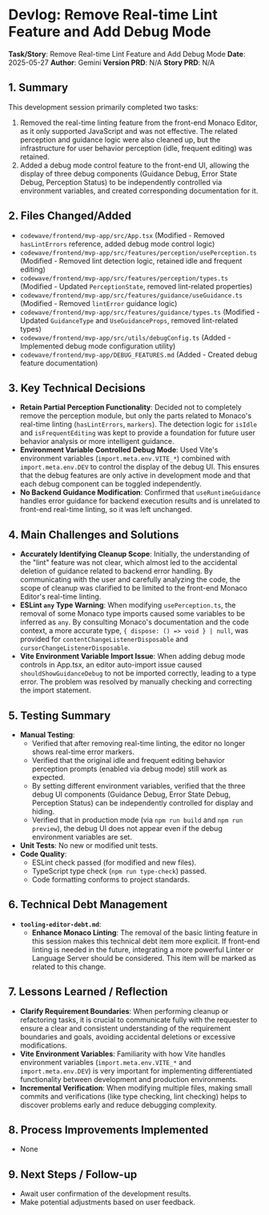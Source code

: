 # Devlog: Remove Real-time Lint Feature and Add Debug Mode

**Task/Story**: Remove Real-time Lint Feature and Add Debug Mode
**Date**: 2025-05-27
**Author**: Gemini
**Version PRD**: N/A
**Story PRD**: N/A

## 1. Summary
This development session primarily completed two tasks:
1.  Removed the real-time linting feature from the front-end Monaco Editor, as it only supported JavaScript and was not effective. The related perception and guidance logic were also cleaned up, but the infrastructure for user behavior perception (idle, frequent editing) was retained.
2.  Added a debug mode control feature to the front-end UI, allowing the display of three debug components (Guidance Debug, Error State Debug, Perception Status) to be independently controlled via environment variables, and created corresponding documentation for it.

## 2. Files Changed/Added
*   `codewave/frontend/mvp-app/src/App.tsx` (Modified - Removed `hasLintErrors` reference, added debug mode control logic)
*   `codewave/frontend/mvp-app/src/features/perception/usePerception.ts` (Modified - Removed lint detection logic, retained idle and frequent editing)
*   `codewave/frontend/mvp-app/src/features/perception/types.ts` (Modified - Updated `PerceptionState`, removed lint-related properties)
*   `codewave/frontend/mvp-app/src/features/guidance/useGuidance.ts` (Modified - Removed `lintError` guidance logic)
*   `codewave/frontend/mvp-app/src/features/guidance/types.ts` (Modified - Updated `GuidanceType` and `UseGuidanceProps`, removed lint-related types)
*   `codewave/frontend/mvp-app/src/utils/debugConfig.ts` (Added - Implemented debug mode configuration utility)
*   `codewave/frontend/mvp-app/DEBUG_FEATURES.md` (Added - Created debug feature documentation)

## 3. Key Technical Decisions
*   **Retain Partial Perception Functionality**: Decided not to completely remove the perception module, but only the parts related to Monaco's real-time linting (`hasLintErrors`, `markers`). The detection logic for `isIdle` and `isFrequentEditing` was kept to provide a foundation for future user behavior analysis or more intelligent guidance.
*   **Environment Variable Controlled Debug Mode**: Used Vite's environment variables (`import.meta.env.VITE_*`) combined with `import.meta.env.DEV` to control the display of the debug UI. This ensures that the debug features are only active in development mode and that each debug component can be toggled independently.
*   **No Backend Guidance Modification**: Confirmed that `useRuntimeGuidance` handles error guidance for backend execution results and is unrelated to front-end real-time linting, so it was left unchanged.

## 4. Main Challenges and Solutions
*   **Accurately Identifying Cleanup Scope**: Initially, the understanding of the "lint" feature was not clear, which almost led to the accidental deletion of guidance related to backend error handling. By communicating with the user and carefully analyzing the code, the scope of cleanup was clarified to be limited to the front-end Monaco Editor's real-time linting.
*   **ESLint `any` Type Warning**: When modifying `usePerception.ts`, the removal of some Monaco type imports caused some variables to be inferred as `any`. By consulting Monaco's documentation and the code context, a more accurate type, `{ dispose: () => void } | null`, was provided for `contentChangeListenerDisposable` and `cursorChangeListenerDisposable`.
*   **Vite Environment Variable Import Issue**: When adding debug mode controls in App.tsx, an editor auto-import issue caused `shouldShowGuidanceDebug` to not be imported correctly, leading to a type error. The problem was resolved by manually checking and correcting the import statement.

## 5. Testing Summary
*   **Manual Testing**:
    *   Verified that after removing real-time linting, the editor no longer shows real-time error markers.
    *   Verified that the original idle and frequent editing behavior perception prompts (enabled via debug mode) still work as expected.
    *   By setting different environment variables, verified that the three debug UI components (Guidance Debug, Error State Debug, Perception Status) can be independently controlled for display and hiding.
    *   Verified that in production mode (via `npm run build` and `npm run preview`), the debug UI does not appear even if the debug environment variables are set.
*   **Unit Tests**: No new or modified unit tests.
*   **Code Quality**:
    *   ESLint check passed (for modified and new files).
    *   TypeScript type check (`npm run type-check`) passed.
    *   Code formatting conforms to project standards.

## 6. Technical Debt Management
*   **`tooling-editor-debt.md`**:
    *   **Enhance Monaco Linting**: The removal of the basic linting feature in this session makes this technical debt item more explicit. If front-end linting is needed in the future, integrating a more powerful Linter or Language Server should be considered. This item will be marked as related to this change.

## 7. Lessons Learned / Reflection
*   **Clarify Requirement Boundaries**: When performing cleanup or refactoring tasks, it is crucial to communicate fully with the requester to ensure a clear and consistent understanding of the requirement boundaries and goals, avoiding accidental deletions or excessive modifications.
*   **Vite Environment Variables**: Familiarity with how Vite handles environment variables (`import.meta.env.VITE_*` and `import.meta.env.DEV`) is very important for implementing differentiated functionality between development and production environments.
*   **Incremental Verification**: When modifying multiple files, making small commits and verifications (like type checking, lint checking) helps to discover problems early and reduce debugging complexity.

## 8. Process Improvements Implemented
*   None

## 9. Next Steps / Follow-up
*   Await user confirmation of the development results.
*   Make potential adjustments based on user feedback. 